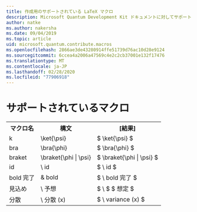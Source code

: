 ```yaml
---
title: 作成用のサポートされている LaTeX マクロ
description: Microsoft Quantum Development Kit ドキュメントに対してサポートされている LaTeX マクロの一覧。
author: natke
ms.author: nakersha
ms.date: 09/04/2019
ms.topic: article
uid: microsoft.quantum.contribute.macros
ms.openlocfilehash: 2866ae3de43280914ffe51739d76ac10d28e9124
ms.sourcegitcommit: 6ccea4a2006a47569c4e2c2cb37001e132f17476
ms.translationtype: MT
ms.contentlocale: ja-JP
ms.lasthandoff: 02/28/2020
ms.locfileid: "77906918"
---
```

# <a name="supported-macros"></a>サポートされているマクロ

<table>
<tr><th>マクロ名</th><th>構文</th><th>[結果]</th></tr>
<tr><td>k</td><td>\ket{\psi}</td><td>$ \ket{\psi} $</td></tr>
<tr><td>bra</td><td>\bra{\phi}</td><td>$ \bra{\phi} $</td></tr>
<tr><td>braket</td><td>\braket{\phi | \psi}</td><td>$ \braket{\phi | \psi} $</td></tr>
<tr><td>id</td><td>\ id</td><td>$ \ id $</td></tr>
<tr><td>bold 完了</td><td>& bold</td><td>$ \ bold 完了 $</td></tr>
<tr><td>見込め</td><td>\ 予想</td><td>$ \ $ $ 想定 $</td></tr>
<tr><td>分散</td><td>\ 分散 (x)</td><td>$ \ variance (x) $</td></tr>
</table>